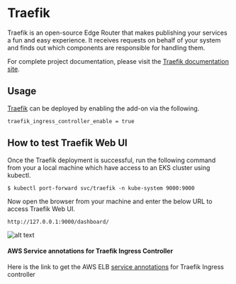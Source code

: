 # Traefik

Traefik is an open-source Edge Router that makes publishing your services a fun and easy experience. It receives requests on behalf of your system and finds out which components are responsible for handling them.

For complete project documentation, please visit the [Traefik documentation site](https://doc.traefik.io/traefik/).

## Usage

[Traefik](kubernetes-addons/traefik-ingress/README.md) can be deployed by enabling the add-on via the following.

```hcl
traefik_ingress_controller_enable = true
```

## How to test Traefik Web UI

Once the Traefik deployment is successful, run the following command from your a local machine which have access to an EKS cluster using kubectl.

```
$ kubectl port-forward svc/traefik -n kube-system 9000:9000
```

Now open the browser from your machine and enter the below URL to access Traefik Web UI.

```
http://127.0.0.1:9000/dashboard/
```

![alt text](https://github.com/aws-samples/aws-eks-accelerator-for-terraform/blob/a8ceac6c977a3ccbcb95ef7fb21fff0daf0b7081/images/traefik_web_ui.png "Traefik Dashboard")

#### AWS Service annotations for Traefik Ingress Controller

Here is the link to get the AWS ELB [service annotations](https://kubernetes-sigs.github.io/aws-load-balancer-controller/latest/guide/service/annotations/) for Traefik Ingress controller
